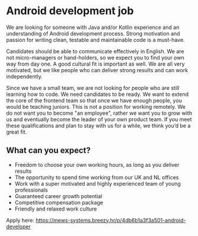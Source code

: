 # Android development job

We are looking for someone with Java and/or Kotlin experience and an understanding of Android development process. Strong motivation and passion for writing clean, testable and maintainable code is a must-have.

Candidates should be able to communicate effectively in English. We are not micro-managers or hand-holders, so we expect you to find your own way from day one. A good cultural fit is important as well. We are all very motivated, but we like people who can deliver strong results and can work independently.

Since we have a small team, we are not looking for people who are still learning how to code. We need candidates to be ready. We want to extend the core of the frontend team so that once we have enough people, you would be teaching juniors. This is not a position for working remotely. We do not want you to become "an employee", rather we want you to grow with us and eventually become the leader of your own product team. If you meet these qualifications and plan to stay with us for a while, we think you’d be a great fit.

## What can you expect?

- Freedom to choose your own working hours, as long as you deliver results
- The opportunity to spend time working from our UK and NL offices
- Work with a super motivated and highly experienced team of young professionals
- Guaranteed career growth potential
- Competitive compensation package
- Friendly and relaxed work culture

Apply here: https://mews-systems.breezy.hr/p/4db6b1a3f3a501-android-developer
